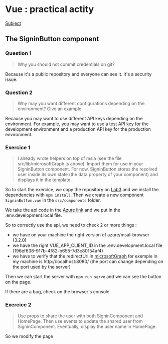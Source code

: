 # Vue : practical actity

[Subject](https://thomas-veillard.fr/front-end-web-development/vue/02-vue-practical-activity-part-n2/)

## The SigninButton component

### Question 1

> Why you should not commit credentials on git?

Because it's a public repository and everyone can see it. It's a security issue.

### Question 2

> Why may you want different configurations depending on the environment? Give an example.

Because you may want to use different API keys depending on the environment. For example, you may want to use a test API key for the development environment and a production API key for the production environment.

### Exercice 1

> I already wrote helpers on top of msla (see the file src/lib/microsoftGraph.js above). Import them for use in your SigninButton component. For now, SigninButton stores the resolved user inside its own state (the data property of your component) and displays it in the template.

So to start the exercice, we copy the repository on [Lab3](..\Lab3) and we install the dependencies with `npm install`.
Then we create a new component `SigninButton.vue` in the `src/components` folder.

We take the api code in the [Azure link](https://portal.azure.com/#view/Microsoft_AAD_RegisteredApps/ApplicationMenuBlade/~/Overview/appId/196ef638-917b-4f82-b655-7d3c80154af4/objectId/0662321b-23ab-4dd8-be09-9a0ee316d37c/isMSAApp~/false/defaultBlade/Overview/appSignInAudience/AzureADandPersonalMicrosoftAccount/servicePrincipalCreated~/true) and we put in the .env.development.local file.

So to correctly use the api, we need to check 2 or more things :

- we have on your machine the right version of azure/msal-browser (3.2.0)
- we have the right VUE_APP_CLIENT_ID in the .env.development.local file (196ef638-917b-4f82-b655-7d3c80154af4)
- we have to verify that the redirectUri in [microsoftGraph](.\vue-oauth-microsoft-graph\src\lib\microsoftGraph.js) for exemple in my machine is http://localhost:8080/ (the port can change depending on the port used by the server)

Then we can start the server with `npm run serve` and we can see the button on the page.

If there are a bug, check on the browser's console

### Exercice 2

> Use props to share the user with both SigninComponent and HomePage. Then use events to update the shared user from SigninComponent. Eventually, display the user name in HomePage.

So we modify the page
